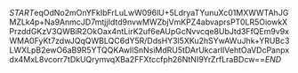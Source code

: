 $START$eqOdNo2mOnYFkIbFrLuLwW096lU+5LdryaTYunuXc01MXWWTAhJGMZLk4p+Na9AnmcJD7mtjjIdtd9nvwMWZbjVmKPZ4abvaprsPT0LR5OiowkXPrzddGKzV3QWBiR2OkOax4ntLirK2uf6eAUpGcNvvcqe8UbJtd3FfQEm9v9xWMA0FyKt7zdwJQqQWBLQC6dY5R/DdsHY3l5XKu2hSYwAWuJhk+YRUBc3LWXLpB2ewO6aB9R5YTQQKAwIlSnNsiMdRU5tDArUkcarIlVehtOaVDcPanpxdx4MxL8vcorr7tDkUQrymvqXBa2FFXtccfph26NtNI9YrZrfLraBDcw==$END$